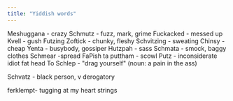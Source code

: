 ```yaml
---
title: "Yiddish words"
---
```


Meshuggana - crazy
Schmutz - fuzz, mark, grime
Fuckacked - messed up
Kvell - gush
Futzing
Zoftick - chunky, fleshy
Schvitzing - sweating
Chinsy - cheap
Yenta - busybody, gossiper
Hutzpah - sass
Schmata - smock, baggy clothes
Schmear -spread
FaPish ta puttham - scowl
Putz - inconsiderate idiot fat head
To Schlep - "drag yourself" (noun: a pain in the ass)

Schvatz - black person, v derogatory

ferklempt- tugging at my heart strings 

